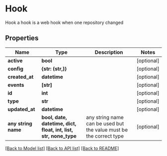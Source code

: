 # Hook

Hook a hook is a web hook when one repository changed

## Properties
Name | Type | Description | Notes
------------ | ------------- | ------------- | -------------
**active** | **bool** |  | [optional] 
**config** | **{str: (str,)}** |  | [optional] 
**created_at** | **datetime** |  | [optional] 
**events** | **[str]** |  | [optional] 
**id** | **int** |  | [optional] 
**type** | **str** |  | [optional] 
**updated_at** | **datetime** |  | [optional] 
**any string name** | **bool, date, datetime, dict, float, int, list, str, none_type** | any string name can be used but the value must be the correct type | [optional]

[[Back to Model list]](../README.md#documentation-for-models) [[Back to API list]](../README.md#documentation-for-api-endpoints) [[Back to README]](../README.md)


